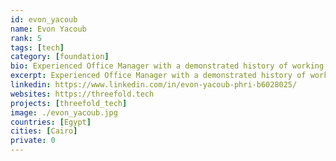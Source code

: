 ```yaml
---
id: evon_yacoub
name: Evon Yacoub
rank: 5
tags: [tech]
category: [foundation]
bio: Experienced Office Manager with a demonstrated history of working in the computer software industry. Skilled in Human Resources, Management, Office Administration. has Strong administrative professional. Admin Coordinator fell in love with Threefold I dream about a world where everyone can be happy.
excerpt: Experienced Office Manager with a demonstrated history of working in the computer software industry.
linkedin: https://www.linkedin.com/in/evon-yacoub-phri-b6028025/
websites: https://threefold.tech
projects: [threefold_tech]
image: ./evon_yacoub.jpg
countries: [Egypt]
cities: [Cairo]
private: 0
---
```

